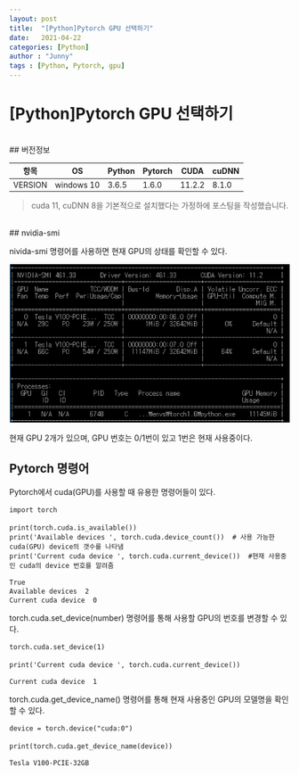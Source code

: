 ```yaml
---
layout: post
title:  "[Python]Pytorch GPU 선택하기"
date:   2021-04-22
categories: [Python]
author : "Junny"
tags : [Python, Pytorch, gpu]
---
```

# [Python]Pytorch GPU 선택하기
<br>
## 버전정보

|항목|OS|Python|Pytorch|CUDA|cuDNN|
|------|--------|-----|-------|------|------|
|VERSION|windows 10|3.6.5|1.6.0|11.2.2|8.1.0|


> cuda 11, cuDNN 8을 기본적으로 설치했다는 가정하에 포스팅을 작성했습니다.

<br>
## nvidia-smi

nivida-smi 명령어를 사용하면 현재 GPU의 상태를 확인할 수 있다.

![nvidia-smi](/assets/image/python/nvidia-smi/gpu_status.png)

현재 GPU 2개가 있으며, GPU 번호는 0/1번이 있고 1번은 현재 사용중이다.

## Pytorch 명령어

Pytorch에서 cuda(GPU)를 사용할 때 유용한 명령어들이 있다.

```
import torch

print(torch.cuda.is_available())
print('Available devices ', torch.cuda.device_count())	# 사용 가능한 cuda(GPU) device의 갯수를 나타냄
print('Current cuda device ', torch.cuda.current_device())	#현재 사용중인 cuda의 device 번호를 알려줌
```
```
True
Available devices  2
Current cuda device  0
```

torch.cuda.set_device(number) 명령어를 통해 사용할 GPU의 번호를 변경할 수 있다.

```
torch.cuda.set_device(1)

print('Current cuda device ', torch.cuda.current_device())
```
```
Current cuda device  1
```


torch.cuda.get_device_name() 명령어를 통해 현재 사용중인 GPU의 모델명을 확인할 수 있다.

```
device = torch.device("cuda:0")

print(torch.cuda.get_device_name(device))
```
```
Tesla V100-PCIE-32GB
```



